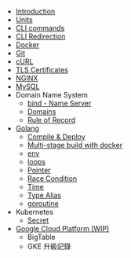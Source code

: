 * [Introduction](README.md)
* [Units](./articles/units-of-storage.md)
* [CLI commands](./articles/cli-commands.md)
* [CLI Redirection](./articles/cli-redirection.md)
* [Docker](./articles/docker.md)
* [Git](./articles/git.md)
* [cURL](./articles/curl.md)
* [TLS Certificates](./articles/tls-certificate.md)
* [NGINX](./articles/nginx.md)
* [MySQL](./articles/mysql.md)
* Domain Name System
  * [bind - Name Server](dns/bind.md)
  * [Domains](dns/domains.md)
  * [Rule of Record](dns/rule-of-record.md)
* [Golang](./go/README.md)
  * [Compile & Deploy](./go/compile-and-deploy.md)
  * [Multi-stage build with docker](./go/multi-stage-with-docker.md)
  * [env](./go/env.md)
  * [loops](./go/loop.md)
  * [Pointer](./go/pointer.md)
  * [Race Condition](./go/race-condition.md)
  * [Time](./go/time.md)
  * [Type Alias](./go/type-alias.md)
  * [goroutine](./go/ptc-goroutine.md)
* Kubernetes
  * [Secret](./kubernetes/secret.md)
* [Google Cloud Platform (WIP)](./gcp/README.md)
  * BigTable
  * GKE 升級記錄
